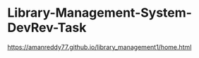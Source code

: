 # Library-Management-System-DevRev-Task

https://amanreddy77.github.io/library_management1/home.html

